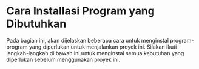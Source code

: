 # Cara Installasi Program yang Dibutuhkan

Pada bagian ini, akan dijelaskan beberapa cara untuk menginstal program-program yang diperlukan untuk menjalankan proyek ini. Silakan ikuti langkah-langkah di bawah ini untuk menginstal semua kebutuhan yang diperlukan sebelum menggunakan proyek ini.
